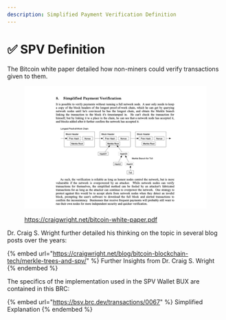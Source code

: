 ```yaml
---
description: Simplified Payment Verification Definition
---
```


# ✅ SPV Definition

The Bitcoin white paper detailed how non-miners could verify transactions given to them.

<figure><picture><source srcset="../.gitbook/assets/image (14).png" media="(prefers-color-scheme: dark)"><img src="../.gitbook/assets/image.png" alt=""></picture><figcaption><p><a href="https://craigwright.net/bitcoin-white-paper.pdf">https://craigwright.net/bitcoin-white-paper.pdf</a></p></figcaption></figure>

Dr. Craig S. Wright further detailed his thinking on the topic in several blog posts over the years:

{% embed url="https://craigwright.net/blog/bitcoin-blockchain-tech/merkle-trees-and-spv/" %}
Further Insights from Dr. Craig S. Wright
{% endembed %}

The specifics of the implementation used in the SPV Wallet BUX are contained in this BRC:

{% embed url="https://bsv.brc.dev/transactions/0067" %}
Simplified Explanation
{% endembed %}
